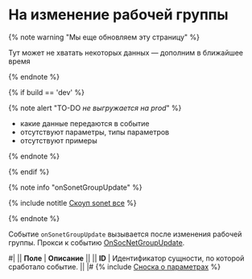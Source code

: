 # На изменение рабочей группы

{% note warning "Мы еще обновляем эту страницу" %}

Тут может не хватать некоторых данных — дополним в ближайшее время

{% endnote %}

{% if build == 'dev' %}

{% note alert "TO-DO _не выгружается на prod_" %}

- какие данные передаются в событие
- отсутствуют параметры, типы параметров
- отсутствуют примеры

{% endnote %}

{% endif %}

{% note info "onSonetGroupUpdate" %}

{% include notitle [Скоуп sonet все](../_includes/scope-sonet-all.md) %}

{% endnote %}

Событие `onSonetGroupUpdate` вызывается после изменения рабочей группы. Прокси к событию [OnSocNetGroupUpdate](https://dev.1c-bitrix.ru/api_help/socialnetwork/events/OnSocNetGroupUpdate.php).

#|
|| **Поле** | **Описание** ||
|| **ID** | Идентификатор сущности, по которой сработало событие. ||
|#
{% include [Сноска о параметрах](../../_includes/required.md) %}